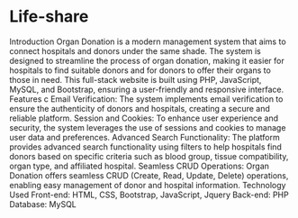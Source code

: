 # Life-share

Introduction
Organ Donation is a modern management system that aims to connect hospitals and donors under the same shade. The system is designed to streamline the process of organ donation, making it easier for hospitals to find suitable donors and for donors to offer their organs to those in need. This full-stack website is built using PHP, JavaScript, MySQL, and Bootstrap, ensuring a user-friendly and responsive interface.
Features
c
Email Verification: The system implements email verification to ensure the authenticity of donors and hospitals, creating a secure and reliable platform.
Session and Cookies: To enhance user experience and security, the system leverages the use of sessions and cookies to manage user data and preferences.
Advanced Search Functionality: The platform provides advanced search functionality using filters to help hospitals find donors based on specific criteria such as blood group, tissue compatibility, organ type, and affiliated hospital.
Seamless CRUD Operations: Organ Donation offers seamless CRUD (Create, Read, Update, Delete) operations, enabling easy management of donor and hospital information.
Technology Used
Front-end: HTML, CSS, Bootstrap, JavaScript, Jquery
Back-end: PHP
Database: MySQL
